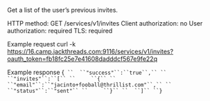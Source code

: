 Get a list of the user’s previous invites.

HTTP method: GET /services/v1/invites
Client authorization: no
User authorization: required
TLS: required

Example request
        curl -k https://16.camp.jackthreads.com:9116/services/v1/invites?oauth_token=fb18fc25e7e41608dadddcf567e9fe22q

Example response
        {`
``  ``"success"``:``true``,``
``  ``"invites"``:``[``
``     ``{``
``        ``"email"``:``"jacinto+fooball@thrillist.com"``,``
``        ``"status"``:``"sent"``
``     ``}``
``  ``]``
``}`